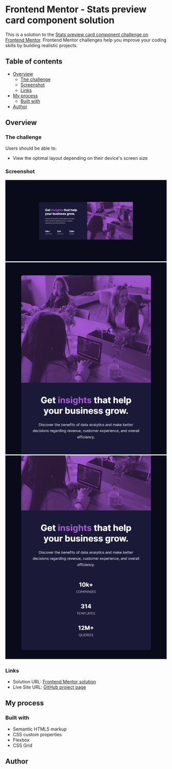 # Frontend Mentor - Stats preview card component solution

This is a solution to the [Stats preview card component challenge on Frontend Mentor](https://www.frontendmentor.io/challenges/stats-preview-card-component-8JqbgoU62). Frontend Mentor challenges help you improve your coding skills by building realistic projects. 

## Table of contents

- [Overview](#overview)
  - [The challenge](#the-challenge)
  - [Screenshot](#screenshot)
  - [Links](#links)
- [My process](#my-process)
  - [Built with](#built-with)
- [Author](#author)


## Overview

### The challenge

Users should be able to:

- View the optimal layout depending on their device's screen size

### Screenshot

![](./images/screenshot.png)
![](./images/screenshot2.png)
![](./images/screenshot3.png)

### Links

- Solution URL: [Frontend Mentor solution](https://your-solution-url.com)
- Live Site URL: [GitHub project page](https://manugil22.github.io/stats-preview-card-component/)

## My process

### Built with

- Semantic HTML5 markup
- CSS custom properties
- Flexbox
- CSS Grid

## Author


